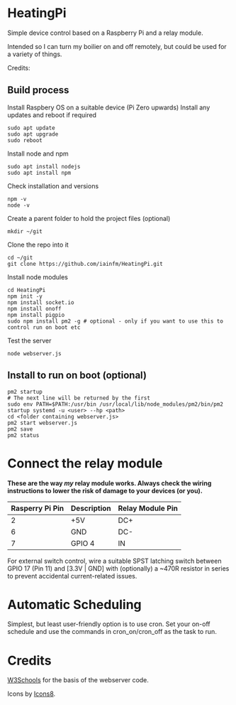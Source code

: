 # HeatingPi

Simple device control based on a Raspberry Pi and a relay module.

Intended so I can turn my boilier on and off remotely, but could be used for a variety of things.

Credits:

## Build process

Install Raspbery OS on a suitable device (Pi Zero upwards)
Install any updates and reboot if required
```
sudo apt update
sudo apt upgrade
sudo reboot
```
Install node and npm
```
sudo apt install nodejs
sudo apt install npm
```
Check installation and versions
```
npm -v
node -v
```

Create a parent folder to hold the project files (optional)
```
mkdir ~/git
```
Clone the repo into it
```
cd ~/git
git clone https://github.com/iainfm/HeatingPi.git
```

Install node modules
```
cd HeatingPi
npm init -y
npm install socket.io
npm install onoff
npm install pigpio
sudo npm install pm2 -g # optional - only if you want to use this to control run on boot etc
```


Test the server
```
node webserver.js
```
## Install to run on boot (optional)
```
pm2 startup
# The next line will be returned by the first
sudo env PATH=$PATH:/usr/bin /usr/local/lib/node_modules/pm2/bin/pm2 startup systemd -u <user> --hp <path>
cd <folder containing webserver.js>
pm2 start webserver.js
pm2 save
pm2 status
```

# Connect the relay module

**These are the way *my* relay module works. Always check the wiring instructions to lower the risk of damage to your devices (or you).**

|Rasperry Pi Pin|Description|Relay Module Pin|
|-|-|-|
|2|+5V|DC+|
|6|GND|DC-|
|7|GPIO 4|IN|

For external switch control, wire a suitable SPST latching switch between GPIO 17 (Pin 11) and [3.3V | GND] with (optionally) a ~470R resistor in series to prevent accidental current-related issues.

# Automatic Scheduling

Simplest, but least user-friendly option is to use cron. Set your on-off schedule and use the commands in cron_on/cron_off as the task to run.

# Credits

[W3Schools](https://www.w3schools.com/nodejs/nodejs_raspberrypi_webserver_websocket.asp) for the basis of the webserver code.

Icons by [Icons8](https://icons8.com/).
